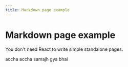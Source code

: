 ```yaml
---
title: Markdown page example
---
```


# Markdown page example

You don't need React to write simple standalone pages.

accha accha samajh gya bhai
